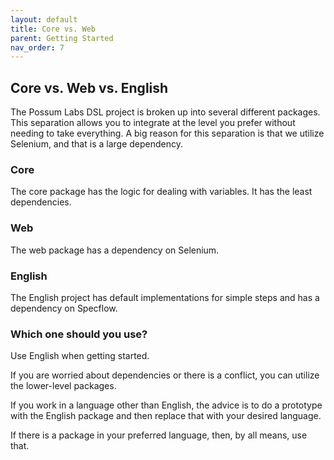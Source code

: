 ```yaml
---
layout: default
title: Core vs. Web
parent: Getting Started
nav_order: 7
---
```


## Core vs. Web vs. English

The Possum Labs DSL project is broken up into several different packages. This separation allows you to integrate at the level you prefer without needing to take everything. A big reason for this separation is that we utilize Selenium, and that is a large dependency.

### Core

The core package has the logic for dealing with variables. It has the least dependencies.

### Web

The web package has a dependency on Selenium.

### English

The English project has default implementations for simple steps and has a dependency on Specflow. 

### Which one should you use?

Use English when getting started. 

If you are worried about dependencies or there is a conflict, you can utilize the lower-level packages.

If you work in a language other than English, the advice is to do a prototype with the English package and then replace that with your desired language.

If there is a package in your preferred language, then, by all means, use that.

<feedback>